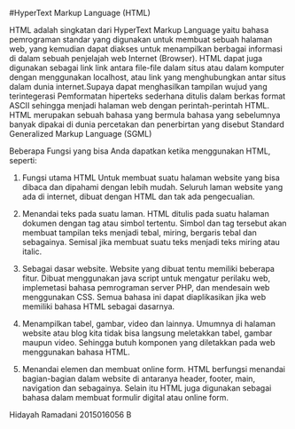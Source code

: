#HyperText Markup Language (HTML)

HTML adalah singkatan dari HyperText Markup Language yaitu bahasa pemrograman standar yang digunakan untuk membuat sebuah halaman web, yang kemudian dapat diakses untuk menampilkan berbagai informasi di dalam sebuah penjelajah web Internet (Browser). HTML dapat juga digunakan sebagai link link antara file-file dalam situs atau dalam komputer dengan menggunakan localhost, atau link yang menghubungkan antar situs dalam dunia internet.Supaya dapat menghasilkan tampilan wujud yang terintegerasi Pemformatan hiperteks sederhana ditulis dalam berkas format ASCII sehingga menjadi halaman web dengan perintah-perintah HTML. HTML merupakan sebuah bahasa yang bermula bahasa yang sebelumnya banyak dipakai di dunia percetakan dan penerbirtan yang disebut Standard Generalized Markup Language (SGML)

Beberapa Fungsi yang bisa Anda dapatkan ketika menggunakan HTML, seperti:

1. Fungsi utama HTML
Untuk membuat suatu halaman website yang bisa dibaca dan dipahami dengan lebih mudah. Seluruh laman website yang ada di internet, dibuat dengan HTML dan tak ada pengecualian.

2. Menandai teks pada suatu laman.
HTML ditulis pada suatu halaman dokumen dengan tag atau simbol tertentu. Simbol dan tag tersebut akan membuat tampilan teks menjadi tebal, miring, bergaris tebal dan sebagainya. Semisal jika membuat suatu teks menjadi teks miring atau italic.

3. Sebagai dasar website. 
Website yang dibuat tentu memiliki beberapa fitur. Dibuat menggunakan java script untuk mengatur perilaku web, implemetasi bahasa pemrograman server PHP, dan mendesain web menggunakan CSS. Semua bahasa ini dapat diaplikasikan jika web memiliki bahasa HTML sebagai dasarnya.

4. Menampilkan tabel, gambar, video dan lainnya. 
Umumnya di halaman website atau blog kita tidak bisa langsung meletakkan tabel, gambar maupun video. Sehingga butuh komponen yang diletakkan pada web menggunakan bahasa HTML.

5. Menandai elemen dan membuat online form. 
HTML berfungsi menandai bagian-bagian dalam website di antaranya header, footer, main, navigation dan sebagainya. Selain itu HTML juga digunakan sebagai bahasa dalam membuat formulir digital atau online form.

Hidayah Ramadani 2015016056 B
